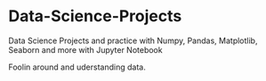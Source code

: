 # Data-Science-Projects
Data Science Projects and practice with Numpy, Pandas, Matplotlib, Seaborn and more with Jupyter Notebook

Foolin around and uderstanding data.
